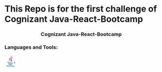 # This Repo is for the first challenge of Cognizant Java-React-Bootcamp

<h3 align="center">Cognizant Java-React-Bootcamp</h3>

 

<h3 align="left">Languages and Tools:</h3>
<p align="left"> <a href="https://www.java.com" target="_blank"> <img src="https://raw.githubusercontent.com/devicons/devicon/master/icons/java/java-original.svg" alt="java" width="40" height="40"/> </a> </p>
